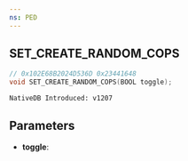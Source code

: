```yaml
---
ns: PED
---
```

## SET_CREATE_RANDOM_COPS

```c
// 0x102E68B2024D536D 0x23441648
void SET_CREATE_RANDOM_COPS(BOOL toggle);
```

```
NativeDB Introduced: v1207
```

## Parameters
* **toggle**:
